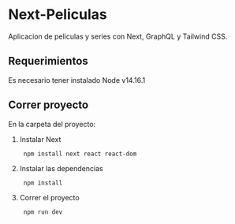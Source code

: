 # Next-Peliculas
Aplicacion de peliculas y series con Next, GraphQL y Tailwind CSS.

## Requerimientos
Es necesario tener instalado Node v14.16.1

## Correr proyecto
En la carpeta del proyecto: 
1) Instalar Next
   <pre><code> npm install next react react-dom </code></pre>
   
2) Instalar las dependencias
    <pre><code> npm install </code></pre>
3) Correr el proyecto
    <pre><code> npm run dev </code></pre>